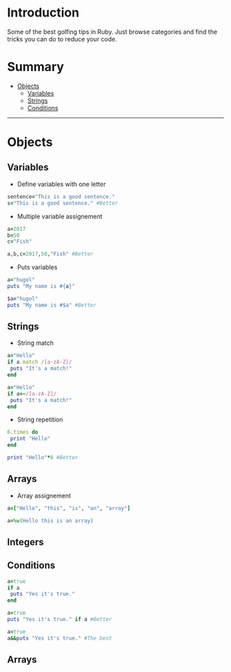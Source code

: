 # Introduction
Some of the best golfing tips in Ruby.
Just browse categories and find the tricks you can do to reduce your code.

# Summary
* [Objects](#Objects)
  * [Variables](#Variables)
  * [Strings](#Strings)
  * [Conditions](#Conditions)

----------

# Objects
## Variables
- Define variables with one letter
```ruby
sentence="This is a good sentence."
s="This is a good sentence." #Better
```

- Multiple variable assignement
```ruby
a=2017
b=50         
c="Fish"

a,b,c=2017,50,"Fish" #Better
```

- Puts variables
```ruby
a="hugol"
puts "My name is #{a}"

$a="hugol"
puts "My name is #$a" #Better
```

## Strings
- String match
```ruby
a="Hello"
if a.match /[a-zA-Z]/
 puts "It's a match!"
end

a="Hello"
if a=~/[a-zA-Z]/
 puts "It's a match!"
end
```

- String repetition
```ruby
6.times do
 print "Hello"
end

print "Hello"*6 #Better
```

## Arrays

- Array assignement
```ruby
a=["Hello", "this", "is", "an", "array"]

a=%w(Hello this is an array)
```

## Integers

## Conditions

```ruby
a=true
if a
 puts "Yes it's true."
end

a=true
puts "Yes it's true." if a #Better

a=true
a&&puts "Yes it's true." #The best
```

## Arrays
